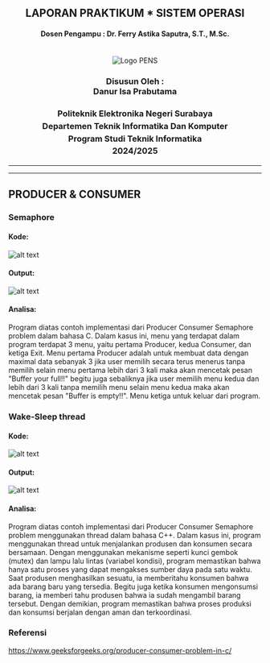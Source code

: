 <div align="center">
  <h2 style="text-align: center;font-weight: bold">LAPORAN PRAKTIKUM * SISTEM OPERASI</br></h2>
  <h4 style="text-align: center;">Dosen Pengampu : Dr. Ferry Astika Saputra, S.T., M.Sc.</h4>
</div>
<br />
<div align="center">
  <img src="https://upload.wikimedia.org/wikipedia/id/4/44/Logo_PENS.png" alt="Logo PENS">
  <h3 style="text-align: center;">Disusun Oleh : <br>Danur Isa Prabutama</h3>

<h3 style="text-align: center;line-height: 1.5">Politeknik Elektronika Negeri Surabaya<br>Departemen Teknik Informatika Dan Komputer<br>Program Studi Teknik Informatika<br>2024/2025</h3>
  <hr><hr>
</div>

## PRODUCER & CONSUMER

### Semaphore
#### Kode: 
![alt text](media/semaphore.png)

#### Output: 
![alt text](media/semaphore.out.png)

#### Analisa: 
Program diatas contoh implementasi dari Producer Consumer Semaphore problem dalam bahasa C. Dalam kasus ini, menu yang terdapat dalam program terdapat 3 menu, yaitu pertama Producer, kedua Consumer, dan ketiga Exit. Menu pertama Producer adalah untuk membuat data dengan maximal data sebanyak 3 jika user memilih secara terus menerus tanpa memilih selain menu pertama lebih dari 3 kali maka akan mencetak pesan "Buffer your full!!" begitu juga sebaliknya jika user memilih menu kedua dan lebih dari 3 kali tanpa memilih menu selain menu kedua maka akan mencetak pesan "Buffer is empty!!". Menu ketiga untuk keluar dari program.

### Wake-Sleep thread
#### Kode: 
![alt text](media/wake.png)

#### Output: 
![alt text](media/wake.out.png)

#### Analisa: 
 Program diatas contoh implementasi dari Producer Consumer Semaphore problem menggunakan thread dalam bahasa C++. Dalam kasus ini, program menggunakan thread untuk menjalankan produsen dan konsumen secara bersamaan. Dengan menggunakan mekanisme seperti kunci gembok (mutex) dan lampu lalu lintas (variabel kondisi), program memastikan bahwa hanya satu proses yang dapat mengakses sumber daya pada satu waktu. Saat produsen menghasilkan sesuatu, ia memberitahu konsumen bahwa ada barang baru yang tersedia. Begitu juga ketika konsumen mengonsumsi barang, ia memberi tahu produsen bahwa ia sudah mengambil barang tersebut. Dengan demikian, program memastikan bahwa proses produksi dan konsumsi berjalan dengan aman dan terkoordinasi.

 ### Referensi
 https://www.geeksforgeeks.org/producer-consumer-problem-in-c/

